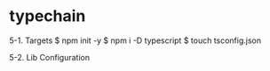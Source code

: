 # typechain

5-1. Targets
$ npm init -y
$ npm i -D typescript
$ touch tsconfig.json


5-2. Lib Configuration
